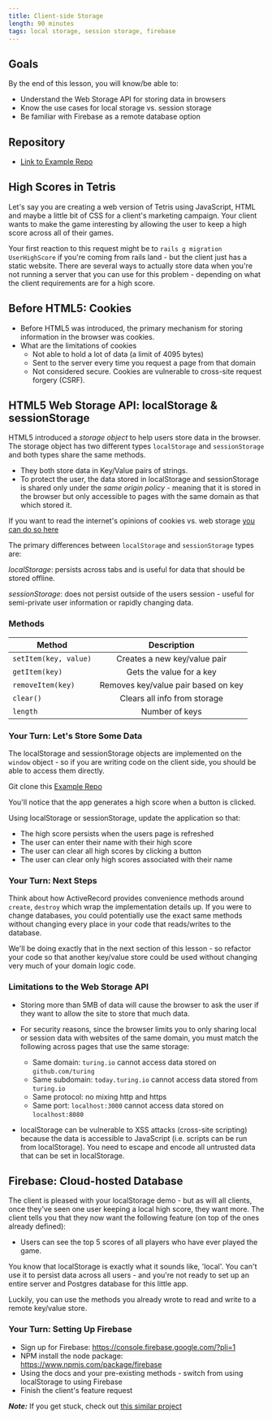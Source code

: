 ```yaml
---
title: Client-side Storage
length: 90 minutes
tags: local storage, session storage, firebase
---
```


## Goals

By the end of this lesson, you will know/be able to:

* Understand the Web Storage API for storing data in browsers
* Know the use cases for local storage vs. session storage
* Be familiar with Firebase as a remote database option

## Repository

* [Link to Example Repo](https://github.com/turingschool-examples/client-side-storage)

## High Scores in Tetris

Let's say you are creating a web version of Tetris using JavaScript, HTML and maybe a little bit of CSS for a client's marketing campaign. Your client wants to make the game interesting by allowing the user to keep a high score across all of their games.

Your first reaction to this request might be to `rails g migration UserHighScore` if you're coming from rails land - but the client just has a static website. There are several ways to actually store data when you're not running a server that you can use for this problem - depending on what the client requirements are for a high score.

## Before HTML5: Cookies

* Before HTML5 was introduced, the primary mechanism for storing information in the browser was cookies.
* What are the limitations of cookies
  * Not able to hold a lot of data (a limit of 4095 bytes)
  * Sent to the server every time you request a page from that domain
  * Not considered secure. Cookies are vulnerable to cross-site request forgery (CSRF).

## HTML5 Web Storage API: localStorage & sessionStorage

HTML5 introduced a *storage object* to help users store data in the browser. The storage object has two different types `localStorage` and `sessionStorage` and both types share the same methods.
  - They both store data in Key/Value pairs of strings.
  - To protect the user, the data stored in localStorage and sessionStorage is shared only under the *same origin policy* - meaning that it is stored in the browser but only accessible to pages with the same domain as that which stored it.

  If you want to read the internet's opinions of cookies vs. web storage [you can do so here](http://stackoverflow.com/questions/3220660/local-storage-vs-cookies)

The primary differences between `localStorage` and `sessionStorage` types are:

*localStorage*: persists across tabs and is useful for data that should be stored offline.

*sessionStorage*: does not persist outside of the users session - useful for semi-private user information or rapidly changing data.

### Methods

| Method                | Description                                     |
| ----------------------|:-----------------------------------------------:|
| `setItem(key, value)` | Creates a new key/value pair                    |
| `getItem(key)`        | Gets the value for a key                        |
| `removeItem(key)`     | Removes key/value pair based on key             |
| `clear()`             | Clears all info from storage                    |
| `length`              | Number of keys                                  |

### Your Turn: Let's Store Some Data

The localStorage and sessionStorage objects are implemented on the `window` object - so if you are writing code on the client side, you should be able to access them directly.

Git clone this [Example Repo](https://github.com/turingschool-examples/client-side-storage)

You'll notice that the app generates a high score when a button is clicked.

Using localStorage or sessionStorage, update the application so that:
  - The high score persists when the users page is refreshed
  - The user can enter their name with their high score
  - The user can clear all high scores by clicking a button
  - The user can clear only high scores associated with their name

### Your Turn: Next Steps

Think about how ActiveRecord provides convenience methods around `create`, `destroy` which wrap the implementation details up. If you were to change databases, you could potentially use the exact same methods without changing every place in your code that reads/writes to the database.

We'll be doing exactly that in the next section of this lesson - so refactor your code so that another key/value store could be used without changing very much of your domain logic code.

### Limitations to the Web Storage API

  * Storing more than 5MB of data will cause the browser to ask the user if they want to allow the site to store that much data.

  * For security reasons, since the browser limits you to only sharing local or session data with websites of the same domain, you must match the following across pages that use the same storage:
    * Same domain: `turing.io` cannot access data stored on `github.com/turing`
    * Same subdomain: `today.turing.io` cannot access data stored from `turing.io`
    * Same protocol: no mixing http and https
    * Same port: `localhost:3000` cannot access data stored on `localhost:8080`
* localStorage can be vulnerable to XSS attacks (cross-site scripting) because the data is accessible to JavaScript (i.e. scripts can be run from localStorage). You need to escape and encode all untrusted data that can be set in localStorage.

## Firebase: Cloud-hosted Database

The client is pleased with your localStorage demo - but as will all clients, once they've seen one user keeping a local high score, they want more. The client tells you that they now want the following feature (on top of the ones already defined):

- Users can see the top 5 scores of all players who have ever played the game.

You know that localStorage is exactly what it sounds like, 'local'. You can't use it to persist data across all users - and you're not ready to set up an entire server and Postgres database for this little app.

Luckily, you can use the methods you already wrote to read and write to a remote key/value store.

### Your Turn: Setting Up Firebase

- Sign up for Firebase: https://console.firebase.google.com/?pli=1
- NPM install the node package: https://www.npmjs.com/package/firebase
- Using the docs and your pre-existing methods - switch from using localStorage to using Firebase
- Finish the client's feature request

***Note:*** If you get stuck, check out [this similar project](https://github.com/robbielane/flappy-bird/commit/e86309da559daf19002f69ce930a8dcdb24f59ba)
